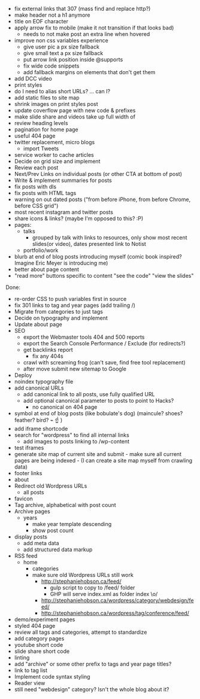 - fix external links that 307 (mass find and replace http?)
- make header not a h1 anymore
- title on EOF character
- apply arrow fix to mobile (make it not transition if that looks bad)
    - needs to not make post an extra line when hovered
- improve non css variables experience
    - give user pic a px size fallback
    - give small text a px size fallback
    - put arrow link position inside @supports
    - fix wide code snippets
    - add fallback margins on elements that don't get them
- add DCC video
- print styles
- do I need to alias short URLs? ... can I?
    <link rel='shortlink' href='http://stephaniehobson.ca/?p=792' />
- add static files to site map
- shrink images on print styles post
- update coverflow page with new code & prefixes
- make slide share and videos take up full width of <main>
- review heading levels
- pagination for home page
- useful 404 page
- twitter replacement, micro blogs
  - import Tweets
- service worker to cache articles
- Decide on grid size and implement
- Review each post
- Next/Prev Links on individual posts (or other CTA at bottom of post)
- Write & implement summaries for posts
- fix posts with dls
- fix posts with HTML tags
- warning on out dated posts ("from before iPhone, from before Chrome, before CSS grid")
- most recent instagram and twitter posts
- share icons & links? (maybe I'm opposed to this? :P)
- pages:
    - talks
        - grouped by talk with links to resources, only show most recent slides(or video), dates presented link to Notist
    - portfolio/work
- blurb at end of blog posts introducing myself (comic book inspired? Imagine Eric Meyer is introducing me)
- better about page content
- "read more" buttons specific to content "see the code" "view the slides"


Done:
- re-order CSS to push variables first in source
- fix 301 links to tag and year pages (add trailing /)
- Migrate from categories to just tags
- Decide on typography and implement
- Update about page
- SEO
    - export the Webmaster tools 404 and 500 reports
    - export the Search Console Performance / Exclude (for redirects?)
    - get backlinks report
      - fix any 404s
    - crawl with screaming frog (can't save, find free tool replacement)
    - after move submit new sitemap to Google
- Deploy
- noindex typography file
- add canonical URLs
  - add canonical link to all posts, use fully qualified URL
  - add optional canonical parameter to posts to point to Hacks?
    - no canonical on 404 page
- symbol at end of blog posts (like bobulate's dog) (maincule? shoes? feather? bird? ⌁ ☝ )
- add iframe shortcode
- search for "wordpress" to find all internal links
  - add images to posts linking to /wp-content
- test iframes
- generate site map of current site and submit
      - make sure all current pages are being indexed
      - (I can create a site map myself from crawling data)
- footer links
- about
- Redirect old Wordpress URLs
  - all posts
- favicon
- Tag archive, alphabetical with post count
- Archive pages
    - years
        - make year template descending
        - show post count
- display posts
  - add meta data
  - add structured data markup
- RSS feed
  - home
    - categories
    - make sure old Wordpress URLs still work
      - http://stephaniehobson.ca/feed/
        - gulp script to copy to /feed/ folder
        - GHP will serve index.xml as folder index \o/
      - http://stephaniehobson.ca/wordpress/category/webdesign/feed/
      - http://stephaniehobson.ca/wordpress/tag/conference/feed/
- demo/experiment pages
- styled 404 page
- review all tags and categories, attempt to standardize
- add category pages
- youtube short code
- slide share short code
- linting
- add "archive" or some other prefix to tags and year page titles?
- link to tag list
- Implement code syntax styling
- Reader view
- still need "webdesign" category? Isn't the whole blog about it?
